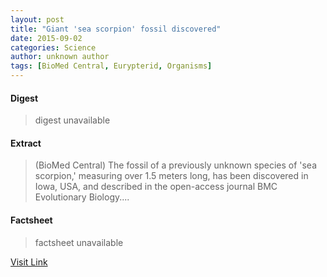```yaml
---
layout: post
title: "Giant 'sea scorpion' fossil discovered"
date: 2015-09-02
categories: Science
author: unknown author
tags: [BioMed Central, Eurypterid, Organisms]
---
```



#### Digest
>digest unavailable

#### Extract
>(BioMed Central) The fossil of a previously unknown species of 'sea scorpion,' measuring over 1.5 meters long, has been discovered in Iowa, USA, and described in the open-access journal BMC Evolutionary Biology....

#### Factsheet
>factsheet unavailable

[Visit Link](http://www.eurekalert.org/pub_releases/2015-08/bc-gs082715.php)



